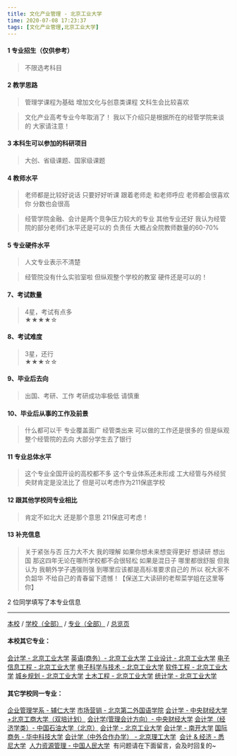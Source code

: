 ```yaml
---
title: 文化产业管理 - 北京工业大学
time: 2020-07-08 17:23:37
tags: [文化产业管理,北京工业大学]
---
```

#### 1 专业招生（仅供参考）  
> 不限选考科目 



#### 2 教学思路  
> 管理学课程为基础 增加文化与创意类课程 文科生会比较喜欢

> 文化产业高考专业今年取消了！ 我以下介绍只是根据所在的经管学院来谈的 大家请注意！


#### 3 本科生可以参加的科研项目  
>  大创、省级课题、国家级课题



#### 4 教师水平
> 老师都是比较好说话 只要好好听课 跟着老师走 和老师呼应 老师都会很喜欢你 分数也会很高

> 经管学院金融、会计是两个竞争压力较大的专业 其他专业还好 我认为经管院的部分老师们水平还是可以的 负责任 大概占全院教师数量的60-70%


#### 5 专业硬件水平
> 人文专业表示不清楚

> 经管院没有什么实验室啦 但纵观整个学校的教室 硬件还是可以的！

#### 7、考试数量  
> 4星，考试有点多   
★★★★☆



#### 8、考试难度  
> 3星，还行   
★★★☆☆



#### 9、毕业后去向  
> 出国、考研、工作
> 考研成功率极低 请慎重


#### 10、毕业后从事的工作及前景  
> 什么都可以干 专业覆盖面广
> 经管类出来 可以做的工作还是很多的 但是纵观整个经管院的去向 大部分学生去了银行



#### 11 专业总体水平 
> 这个专业全国开设的高校都不多 这个专业体系还未形成
> 工大经管与外经贸 央财肯定是没法比了 但是可以考虑作为211保底学校



####  12 跟其他学校同专业相比 
> 肯定不如北大
> 还是那个意思 211保底可考虑！

#### 13 补充信息
> 关于紧张与否 压力大不大 我的理解 如果你想未来想变得更好 想读研 想出国 那这四年无论在哪所学校都不会很轻松 如果是混日子 哪里都很舒服 但我认为 我朝外学子遇强则强 到哪里应该都是高标准要求自己的 所以 祝大家不负韶华 不给自己的青春留下遗憾！【保送工大读研的老帮菜学姐在这里等你】

2 位同学填写了本专业信息
***
[本校](https://univgo.github.io/2020/07/08/北京工业大学) / [学校（全部）](https://univgo.github.io/2020/07/08/3efa6bcca419) / [专业（全部）](https://univgo.github.io/2020/07/08/2d4c6d3552c2) / [总览页](https://univgo.github.io/2020/07/08/445daeb4fa00) 
#### 本校其它专业：
[会计学 - 北京工业大学](https://univgo.github.io/2020/07/08/010c80d0566b)
[英语(商务）- 北京工业大学](https://univgo.github.io/2020/07/08/e24df7ec2a30)
[工业设计 - 北京工业大学](https://univgo.github.io/2020/07/08/9adc32b162f9)
[电子信息工程 - 北京工业大学](https://univgo.github.io/2020/07/08/935f8b4dc83f)
[电子科学与技术 - 北京工业大学](https://univgo.github.io/2020/07/08/349a571c8cbb)
[软件工程 - 北京工业大学](https://univgo.github.io/2020/07/08/fe7eac515ee2)
[城乡规划 - 北京工业大学](https://univgo.github.io/2020/07/08/608d0f13dc58)
[土木工程 - 北京工业大学](https://univgo.github.io/2020/07/08/897ea4d65bab)
[统计学 - 北京工业大学](https://univgo.github.io/2020/07/08/7d413fc80aa5) 

#### 其它学校同一专业：
[企业管理学系 - 辅仁大学](https://univgo.github.io/2020/07/08/482d9a4ad3ed)
[市场营销 - 北京第二外国语学院](https://univgo.github.io/2020/07/08/市场营销%20-%20北京第二外国语学院)
[会计学 - 中央财经大学+北京工商大学（双培计划）](https://univgo.github.io/2020/07/08/efa86b1a5d45)
[会计学(管理会计方向）- 中央财经大学](https://univgo.github.io/2020/07/08/236095812248)
[会计学（经济学类）- 中国石油大学（北京）](https://univgo.github.io/2020/07/08/0f3705d4ade4)
[会计学 - 北京工业大学](https://univgo.github.io/2020/07/08/010c80d0566b)
[会计学 - 南开大学](https://univgo.github.io/2020/07/08/9580eaa61496)
[国际商务 - 华中科技大学](https://univgo.github.io/2020/07/08/9d00ee9d91e8)
[会计学（中外合作办学） - 北京理工大学](https://univgo.github.io/2020/07/08/f205ea963671) 
[会计 & 经济 - 悉尼大学](https://univgo.github.io/2020/07/08/c25491feffad) 
[人力资源管理 - 中国人民大学](https://univgo.github.io/2020/07/08/41834b719bbb) 
有问题请在下面留言，会及时回复的~